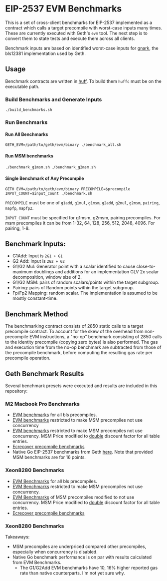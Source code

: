 # EIP-2537 EVM Benchmarks

This is a set of cross-client benchmarks for EIP-2537 implemented as a contract which calls a target precompile with worst-case inputs many times.  These are currently executed with Geth's `evm` tool. The next step is to convert them to state tests and execute them across all clients.

Benchmark inputs are based on identified worst-case inputs for [gnark](https://github.com/Consensys/gnark-crypto/tree/master/ecc/bls12-381), the bls12381 implementation used by Geth.

## Usage

Benchmark contracts are written in [huff](https://github.com/huff-language/huff-rs).  To build them `huffc` must be on the executable path.

### Build Benchmarks and Generate Inputs
`./build_benchmarks.sh`

### Run Benchmarks
#### Run All Benchmarks
`GETH_EVM=/path/to/geth/evm/binary ./benchmark_all.sh`

#### Run MSM benchmarks
`./benchmark_g1msm.sh`
`./benchmark_g2msm.sh`

#### Single Benchmark of Any Precompile
`GETH_EVM=/path/to/geth/evm/binary PRECOMPILE=$precompile INPUT_COUNT=$input_count ./benchmark.sh`

`PRECOMPILE` must be one of `g1add`, `g1mul`, `g1msm`, `g2add`, `g2mul`, `g2msm`, `pairing`, `mapfp`, `mapfp2`.

`INPUT_COUNT` must be specified for g1msm, g2msm, pairing precompiles.  For msm precompiles it can be from 1-32, 64, 128, 256, 512, 2048, 4096.  For pairing, 1-8.

## Benchmark Inputs:
* G1Add: Input is `2G1 + G1`
* G2 Add: Input is `2G2 + G2`
* G1/G2 Mul: Generator point with a scalar identified to cause close-to-maximum doublings and additions for an implementation GLV 2x scalar decomposition, window size of 2.
* G1/G2 MSM: pairs of random scalars/points within the target subgroup.
* Pairing: pairs of Random points within the target subgroup.
* Fp/Fp2 Mapping: random scalar.  The implementation is assumed to be mostly constant-time.

## Benchmark Method

The benchmarking contract consists of 2850 static calls to a target precompile contract.  To account for the skew of the overhead from non-precompile EVM instructions, a "no-op" benchmark consisting of 2850 calls to the identity precompile (copying zero bytes) is also performed.  The gas and execution time from the no-op benchmark are subtracted from those of the precompile benchmark, before computing the resulting gas rate per precompile operation.

## Geth Benchmark Results

Several benchmark presets were executed and results are included in this repository:

### M2 Macbook Pro  Benchmarks

* [EVM benchmarks](benchmark_output/mbp_m2_16gb.txt) for all bls precompiles.
* [EVM benchmarks](benchmark_output/mbp_m2_16gb-no-concurrent.txt) restricted to make MSM precompiles not use concurrency
* [EVM benchmarks](benchmark_output/mbp_m2_16gb-no-concurrent-repricing.txt) restricted to make MSM precompiles not use concurrency.  MSM Price modified to [double](https://github.com/jwasinger/go-ethereum/commit/f1c2a2a7219c9e21570f7f98c6a0868e0344e8e1) discount factor for all table entries.
* [Ecrecover precompile benchmarks](benchmark_output/mbp_m2_ecrecover.txt)
* Native Go EIP-2537 benchmarks from Geth [here](benchmark_output/geth-native.txt).  Note that provided MSM benchmarks are for 16 points.

### Xeon8280 Benchmarks

* [EVM Benchmarks](benchmark_output/xeon8280-2.70ghz-all.txt) for all bls precompiles.
* [EVM Benchmarks](benchmark_output/xeon8280-2.70ghz-all-no-concurrent.txt) restricted to make MSM precompiles not use concurrency.
* [EVM Benchmarks](benchmark_output/xeon8280-2.70ghz-msm-no-concurrent-repricing.txt) of MSM precompiles modified to not use concurrency. MSM Price modified to [double](https://github.com/jwasinger/go-ethereum/commit/f1c2a2a7219c9e21570f7f98c6a0868e0344e8e1) discount factor for all table entries.
* [Ecrecover precompile benchmarks](benchmark_output/xeon8280-2.70ghz-ecrecover.txt)


### Xeon8280 Benchmarks

Takeaways:
* MSM precompiles are underpriced compared other precompiles, especially when concurrency is disabled.
* Native Go benchmark performance is on par with results calculated from EVM Benchmarks.
	* The G1/G2Add EVM benchmarks have 10, 16% higher reported gas rate than native counterparts.  I'm not yet sure why.
